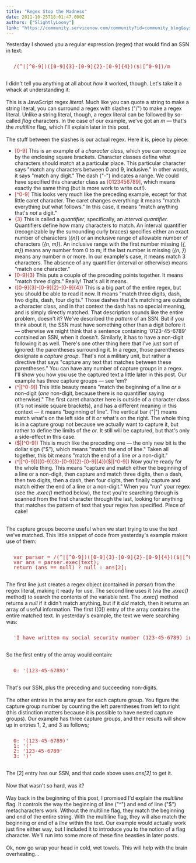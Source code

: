 ```yaml
---
title: "Regex Stop the Madness"
date: 2011-10-25T18:01:47.000Z
authors: ["SlightlyLoony"]
link: "https://community.servicenow.com/community?id=community_blog&sys_id=3a3deae5dbd0dbc01dcaf3231f9619e3"
---
```

<p><span class="asset-asset_lightbox-Small asset-align-right"><a href="/files/SlightlyLoony/after_regex2.jpg" rel="lightbox"><img rel="lightbox" src="http://community.service-now.com/files/imagecache/Small/SlightlyLoony/after_regex2.jpg" alt="" title="" class="imagecache imagecache-Small" /></a></span>Yesterday I showed you a regular expression (regex) that would find an SSN in text:<br /><pre style="margin-left:20px;line-height:1;color:FireBrick;"><br />/(^|[^0-9])([0-9]{3}-[0-9]{2}-[0-9]{4})($|[^0-9])/m<br /></pre><br />I didn't tell you anything at all about <i>how</i> it worked, though. Let's take it a whack at understanding it:<br /><!--break--><br />This is a JavaScript regex <i>literal</i>. Much like you can quote a string to make a string literal, you can surround a regex with slashes ("/") to make a regex literal. Unlike a string literal, though, a regex literal can be followed by so-called <i>flag</i> characters. In the case of our example, we've got an <i>m</i> — that's the <i>multiline</i> flag, which I'll explain later in this post.<br /><br />The stuff between the slashes is our actual regex. Here it is, piece by piece:<br /><ul><li><span style="font-family=Courier;color:FireBrick;">[0-9]</span> This is an example of a <i>character class</i>, which you can recognize by the enclosing square brackets. Character classes define what characters should match at a particular place. This particular character says "match any characters between 0 and 9, inclusive." In other words, it says "match any digit." The dash ("-") indicates a range. We could have specified this character class as <span style="font-family=Courier;color:FireBrick;">[0123456789]</span>, which means exactly the same thing (but is more work to write out!).</li><li><span style="font-family=Courier;color:FireBrick;">[^0-9]</span> This looks very much like the preceding example, except for that little caret character. The caret changes everything: it means "match everything <i>but</i> what follows." In this case, it means "match anything that's <i>not</i> a digit."</li><li><span style="font-family=Courier;color:FireBrick;">{3}</span> This is called a <i>quantifier</i>, specifically, an <i>interval quantifier.</i> Quantifiers define how many characters to match. An interval quantifier (recognizable by the surrounding curly braces) specifies either an exact number of characters (<i>{n}</i>) or an inclusive range of allowable number of characters (<i>{n, m}</i>). An inclusive range with the first number missing (<i>{, m}</i>) means any number from 0 to m; if the last number is missing (<i>{n, }</i>) means any number n or more. In our example's case, it means match 3 characters. The absence of any quantifier (interval or otherwise) means "match one character."</li><li><span style="font-family=Courier;color:FireBrick;">[0-9]{3}</span> This puts a couple of the preceding points together. It means "match three digits." Really! That's all it means.</li><li><span style="font-family=Courier;color:FireBrick;">([0-9]{3}-[0-9]{2}-[0-9]{4})</span> This is a big part of the entire regex, but you should be able to read it now. It means "match three digits, dash, two digits, dash, four digits." Those dashes that it's matching are outside a character class, and in that context the dash has no special meaning, and is simply directly matched. That description sounds like the entire problem, doesn't it? We've described the <i>pattern</i> of an SSN. But if you think about it, the SSN must have something other than a digit before it — otherwise we might think that a sentence containing '0123-45-6789' contained an SSN, when it doesn't. Similarly, it has to have a non-digit following it as well. There's one other thing here that I've just sort of ignored: the parentheses surrounding it. In a regex, those parentheses designate a <i>capture group</i>. That's not a military unit, but rather a directive that says "capture any text that matches between these parentheses." You can have any number of capture groups in a regex. I'll show you how you use the captured text a little later in this post. Our example has three capture groups — see 'em?</li><li><span style="font-family=Courier;color:FireBrick;">(^|[^0-9])</span> This little beauty means "match the beginning of a line <i>or</i> a non-digit (<i>one</i> non-digit, because there is no quantifier saying otherwise)." The first caret character here is outside of a character class (it's not inside square brackets), and has a different meaning in this context — it means "beginning of line". The vertical bar ("|") means match what's on the left side of it <i>or</i> what's on the right. The whole thing is in a capture group not because we actually want to capture it, but rather to define the limits of the <i>or</i>. It still will be captured, but that's only a side-effect in this case.</li><li><span style="font-family=Courier;color:FireBrick;">($|[^0-9])</span> This is much like the preceding one — the only new bit is the dollar sign ("$"), which means "match the end of line." Taken all together, this bit means "match the end of a line <i>or</i> a non-digit."</li><li><span style="font-family=Courier;color:FireBrick;">(^|[^0-9])([0-9]{3}-[0-9]{2}-[0-9]{4})($|[^0-9])</span> Now you're ready for the whole thing. This means "capture and match either the beginning of a line or a non-digit, then capture and match three digits, then a dash, then two digits, then a dash, then four digits, then finally capture and match either the end of a line or a non-digit." When you "run" your regex (see the <i>.exec()</i> method below), the text you're searching through is scanned from the first character through the last, looking for anything that matches the pattern of text that your regex has specified. Piece of cake!</li></ul><br />The capture groups become useful when we start trying to use the text we've matched. This little snippet of code from yesterday's example makes use of them:<br /><pre style="margin-left:20px;line-height:1;color:FireBrick;"><br />var parser = /(^|[^0-9])([0-9]{3}-[0-9]{2}-[0-9]{4})($|[^0-9])/m;<br />var ans = parser.exec(text);<br />return (ans == null) ? null : ans[2];<br /></pre><br />The first line just creates a regex object (contained in <i>parser</i>) from the regex literal, making it ready for use. The second line uses it (via the <i>.exec()</i> method) to search the contents of the variable <i>text</i>. The <i>.exec()</i> method returns a <i>null</i> if it didn't match anything, but if it <i>did</i> match, then it returns an array of useful information. The first ([0]) entry of the array contains the entire matched text. In yesterday's example, the text we were searching was:<br /><pre style="margin-left:20px;line-height:1;color:FireBrick;"><br />'I have written my social security number (123-45-6789) in here, like this.'<br /></pre><br />So the first entry of the array would contain:<br /><pre style="margin-left:20px;line-height:1;color:FireBrick;"><br />0: '(123-45-6789)'<br /></pre><br />That's our SSN, plus the preceding and succeeding non-digits.<br /><br />The other entries in the array are for each capture group. You figure the capture group number by counting the left parentheses from left to right (this distinction matters because it is possible to have nested capture groups). Our example has three capture groups, and their results will show up in entries 1, 2, and 3 as follows;<br /><pre style="margin-left:20px;line-height:1;color:FireBrick;"><br />0: '(123-45-6789)'<br />1: '('<br />2: '123-45-6789'<br />3: ')'<br /></pre><br />The [2] entry has our SSN, and that code above uses <i>ans[2]</i> to get it. <br /><br />Now that wasn't so hard, was it?<br /><br />Way back in the beginning of this post, I promised I'd explain the <i>multiline</i> flag. It controls the way the beginning of line ("^") and end of line ("$") metacharacters work. Without the multiline flag, they match the beginning and end of the entire string. With the multiline flag, they will also match the beginning or end of a <i>line</i> within the text. Our example would actually work just fine either way, but I included it to introduce you to the notion of a flag character. We'll run into some more of these fine beasties in later posts.<br /><br />Ok, now go wrap your head in cold, wet towels. This will help with the brain overheating...</p>